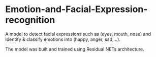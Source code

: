 # Emotion-and-Facial-Expression-recognition
A model to detect facial expressions such as (eyes, mouth, nose) and Identify & classify emotions into (happy, anger, sad,...).

The model was built and trained using Residual NETs architecture.
